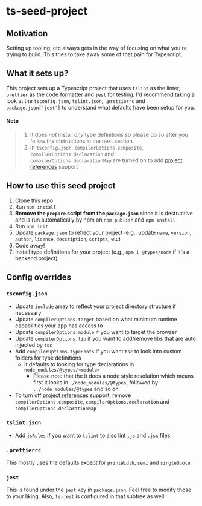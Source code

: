 # ts-seed-project

## Motivation

Setting up tooling, etc always gets in the way of focusing on what you're trying to build.
This tries to take away some of that pain for Typescript.

## What it sets up?

This project sets up a Typescript project that uses `tslint` as the linter, `prettier` as the code formatter and `jest` for testing.
I'd recommend taking a look at the `tsconfig.json`, `tslint.json`, `.prettierrc` and `package.json['jest']` to understand what defaults have been setup for you.

#### Note
> 1. It does _not_ install _any_ type definitions so please do so after you follow the instructions in the next section.
> 2. In `tsconfig.json`, `compilerOptions.composite`, `compilerOptions.declaration` and `compilerOptions.declarationMap` are turned on to add [project references](https://www.typescriptlang.org/docs/handbook/project-references.html) support

## How to use this seed project

1. Clone this repo
2. Run `npm install`
3. **Remove the `prepare` script from the `package.json`** since it is destructive and is run automatically by npm on `npm publish` and `npm install`
4. Run `npm init`
5. Update `package.json` to reflect your project (e.g., update `name`, `version`, `author`, `license`, `description`, `scripts`, etc)
6. Code away!
7. Install type definitions for your project (e.g., `npm i @types/node` if it's a backend project)

## Config overrides

### `tsconfig.json`

- Update `include` array to reflect your project directory structure if necessary
- Update `compilerOptions.target` based on what minimum runtime capabilities your app has access to
- Update `compilerOptions.module` if you want to target the browser
- Update `compilerOptions.lib` if you want to add/remove libs that are auto injected by `tsc`
- Add `compilerOptions.typeRoots` if you want `tsc` to look into custom folders for type definitions
  - It defaults to looking for type declarations in `node_modules/@types/<module>`
      - Please note that the it does a node style resolution which means first it looks in `./node_modules/@types`, followed by `../node_modules/@types` and so on
- To turn off [project references](https://www.typescriptlang.org/docs/handbook/project-references.html) support, remove `compilerOptions.composite`, `compilerOptions.declaration` and `compilerOptions.declarationMap`

### `tslint.json`

- Add `jsRules` if you want to `tslint` to also lint `.js` and `.jsx` files

### `.prettierrc`

This mostly uses the defaults except for `printWidth`, `semi` and `singleQuote`

### `jest`

This is found under the `jest` key in `package.json`. Feel free to modify those to your liking.
Also, `ts-jest` is configured in that subtree as well.
